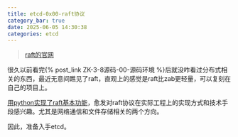```yaml
---
title: etcd-0x00-raft协议
category_bar: true
date: 2025-06-05 14:30:38
categories: etcd
---
```


> [raft的官网](https://raft.github.io/)

很久以前看完{% post_link ZK-3-8源码-00-源码环境 %}后就没咋看过分布式相关的东西，最近无意间瞧见了raft，直观上的感觉是raft比zab更轻量，可以复刻在自己的项目上。

[用python实现了raft基本功能](https://github.com/Bannirui/raft-py.git)，愈发对raft协议在实际工程上的实现方式和技术手段感兴趣。尤其是网络通信和文件存储相关的两个方向。

因此，准备入手etcd。